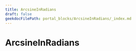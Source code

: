 ```yaml
---
title: ArcsineInRadians
draft: false
geekdocFilePath: portal_blocks/ArcsineInRadians/_index.md
---
```

# ArcsineInRadians